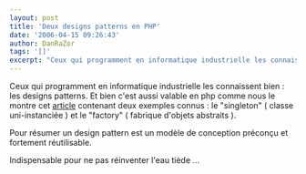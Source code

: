 ```yaml
---
layout: post
title: 'Deux designs patterns en PHP'
date: '2006-04-15 09:26:43'
author: DanRaZor
tags: '[]'
excerpt: "Ceux qui programment en informatique industrielle les connaissent bien : les designs patterns.     \nEt bien c'est aussi valable en php comme nous le montre cet [article](http://developpeur.journaldunet.com/tutoriel/php/060414-php-design-patterns-singleton-factory-1.shtml) contenant deux exemples connus : le &quot;singleton&quot; ( classe uni-instanciée )      …"
---
```


Ceux qui programment en informatique industrielle les connaissent bien : les designs patterns.
Et bien c'est aussi valable en php comme nous le montre cet [article](http://developpeur.journaldunet.com/tutoriel/php/060414-php-design-patterns-singleton-factory-1.shtml) contenant deux exemples connus : le &quot;singleton&quot; ( classe uni-instanciée ) et le &quot;factory&quot; ( fabrique d'objets abstraits ).

Pour résumer un design pattern est un modèle de conception préconçu et fortement réutilisable.

Indispensable pour ne pas réinventer l'eau tiède ...
